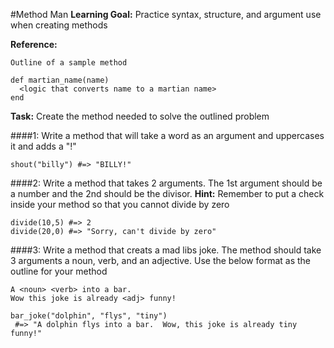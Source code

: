 #Method Man
**Learning Goal:** Practice syntax, structure, and argument use when creating methods

**Reference:**
```
Outline of a sample method

def martian_name(name)
  <logic that converts name to a martian name>
end
```
**Task:** Create the method needed to solve the outlined problem

####1: Write a method that will take a word as an argument and uppercases it and adds a "!"
```
shout("billy") #=> "BILLY!"
```

####2: Write a method that takes 2 arguments.  The 1st argument should be a number and the 2nd should be the divisor.
**Hint:** Remember to put a check inside your method so that you cannot divide by zero
```
divide(10,5) #=> 2
divide(20,0) #=> "Sorry, can't divide by zero"
```

####3: Write a method that creats a mad libs joke.  The method should take 3 arguments a noun, verb, and an adjective.
Use the below format as the outline for your method
```
A <noun> <verb> into a bar.
Wow this joke is already <adj> funny!

bar_joke("dolphin", "flys", "tiny")
 #=> "A dolphin flys into a bar.  Wow, this joke is already tiny funny!"

```




